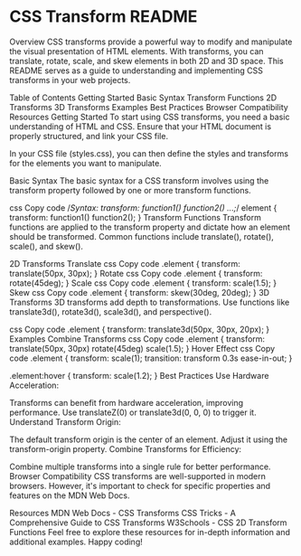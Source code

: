 # CSS Transform README

Overview
CSS transforms provide a powerful way to modify and manipulate the visual presentation of HTML elements. With transforms, you can translate, rotate, scale, and skew elements in both 2D and 3D space. This README serves as a guide to understanding and implementing CSS transforms in your web projects.

Table of Contents
Getting Started
Basic Syntax
Transform Functions
2D Transforms
3D Transforms
Examples
Best Practices
Browser Compatibility
Resources
Getting Started
To start using CSS transforms, you need a basic understanding of HTML and CSS. Ensure that your HTML document is properly structured, and link your CSS file.

In your CSS file (styles.css), you can then define the styles and transforms for the elements you want to manipulate.

Basic Syntax
The basic syntax for a CSS transform involves using the transform property followed by one or more transform functions.

css
Copy code
/*Syntax: transform: function1() function2() ...;*/
element {
    transform: function1() function2();
}
Transform Functions
Transform functions are applied to the transform property and dictate how an element should be transformed. Common functions include translate(), rotate(), scale(), and skew().

2D Transforms
Translate
css
Copy code
.element {
    transform: translate(50px, 30px);
}
Rotate
css
Copy code
.element {
    transform: rotate(45deg);
}
Scale
css
Copy code
.element {
    transform: scale(1.5);
}
Skew
css
Copy code
.element {
    transform: skew(30deg, 20deg);
}
3D Transforms
3D transforms add depth to transformations. Use functions like translate3d(), rotate3d(), scale3d(), and perspective().

css
Copy code
.element {
    transform: translate3d(50px, 30px, 20px);
}
Examples
Combine Transforms
css
Copy code
.element {
    transform: translate(50px, 30px) rotate(45deg) scale(1.5);
}
Hover Effect
css
Copy code
.element {
    transform: scale(1);
    transition: transform 0.3s ease-in-out;
}

.element:hover {
    transform: scale(1.2);
}
Best Practices
Use Hardware Acceleration:

Transforms can benefit from hardware acceleration, improving performance. Use translateZ(0) or translate3d(0, 0, 0) to trigger it.
Understand Transform Origin:

The default transform origin is the center of an element. Adjust it using the transform-origin property.
Combine Transforms for Efficiency:

Combine multiple transforms into a single rule for better performance.
Browser Compatibility
CSS transforms are well-supported in modern browsers. However, it's important to check for specific properties and features on the MDN Web Docs.

Resources
MDN Web Docs - CSS Transforms
CSS Tricks - A Comprehensive Guide to CSS Transforms
W3Schools - CSS 2D Transform Functions
Feel free to explore these resources for in-depth information and additional examples. Happy coding!

